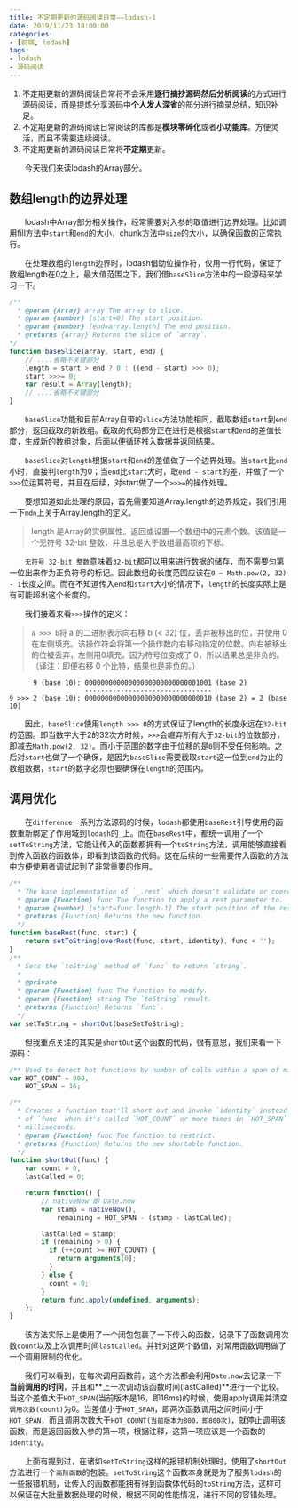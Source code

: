```yaml
---
title: 不定期更新的源码阅读日常——lodash-1
date: 2019/11/23 18:00:00
categories:
- [前端, lodash]
tags:
- lodash
- 源码阅读
---
```

1. 不定期更新的源码阅读日常将不会采用**逐行摘抄源码然后分析阅读**的方式进行源码阅读，而是提炼分享源码中**个人发人深省**的部分进行摘录总结，知识补足。
2. 不定期更新的源码阅读日常阅读的库都是**模块零碎化**或者**小功能库**。方便灵活，而且不需要连续阅读。
3. 不定期更新的源码阅读日常将**不定期**更新。

&emsp;&emsp;今天我们来读lodash的Array部分。
<!--more-->
## 数组length的边界处理

&emsp;&emsp;lodash中Array部分相关操作，经常需要对入参的取值进行边界处理。比如调用fill方法中`start`和`end`的大小，chunk方法中`size`的大小，以确保函数的正常执行。

&emsp;&emsp;在处理数组的`length`边界时，lodash借助位操作符，仅用一行代码，保证了数组length在0之上，最大值范围之下，我们借`baseSlice`方法中的一段源码来学习一下。
```javascript
/**
  * @param {Array} array The array to slice.
  * @param {number} [start=0] The start position.
  * @param {number} [end=array.length] The end position.
  * @returns {Array} Returns the slice of `array`.
*/
function baseSlice(array, start, end) {
    // ....省略不关键部分
    length = start > end ? 0 : ((end - start) >>> 0);
    start >>>= 0;
    var result = Array(length);
    // ....省略不关键部分
}
```
&emsp;&emsp;`baseSlice`功能和目前Array自带的`slice`方法功能相同，截取数组`start`到`end`部分，返回截取的新数组。截取的代码部分正在进行是根据`start`和`end`的差值长度，生成新的数组对象，后面以便循环推入数据并返回结果。

&emsp;&emsp;`baseSlice`对`length`根据`start`和`end`的差值做了一个边界处理。当`start`比`end`小时，直接判`length`为0；当`end`比`start`大时，取`end - start`的差，并做了一个`>>>`位运算符号，并且在后续，对start做了一个`>>>=`的操作处理。

&emsp;&emsp;要想知道如此处理的原因，首先需要知道Array.length的边界规定，我们引用一下`mdn`上关于Array.length的定义。

> length 是Array的实例属性。返回或设置一个数组中的元素个数。该值是一个无符号 32-bit 整数，并且总是大于数组最高项的下标。

&emsp;&emsp;`无符号 32-bit 整数`意味着`32-bit`都可以用来进行数据的储存，而不需要匀第一位出来作为正负符号的标记。因此数组的长度范围应该在`0 ~ Math.pow(2, 32) - 1`长度之间。而在不知道传入`end`和`start`大小的情况下，`length`的长度实际上是有可能超出这个长度的。

&emsp;&emsp;我们接着来看`>>>`操作的定义：

> `a >>> b`将 a 的二进制表示向右移 b (< 32) 位，丢弃被移出的位，并使用 0 在左侧填充。该操作符会将第一个操作数向右移动指定的位数。向右被移出的位被丢弃，左侧用0填充。因为符号位变成了 0，所以结果总是非负的。（译注：即便右移 0 个比特，结果也是非负的。）

```
      9 (base 10): 00000000000000000000000000001001 (base 2)
                   --------------------------------
9 >>> 2 (base 10): 00000000000000000000000000000010 (base 2) = 2 (base 10)
```
&emsp;&emsp;因此，`baseSlice`使用`length >>> 0`的方式保证了length的长度永远在`32-bit`的范围。即当数字大于2的32次方时候，`>>>`会崛弃所有大于`32-bit`的位数部分，即减去`Math.pow(2, 32)`。而小于范围的数字由于位移的是`0`则不受任何影响。之后对`start`也做了一个确保，是因为`baseSlice`需要截取`start`这一位到`end`为止的数组数据，`start`的数字必须也要确保在`length`的范围内。

## 调用优化
&emsp;&emsp;在`difference`一系列方法源码的时候，`lodash`都使用`baseRest`引导使用的函数重新绑定了作用域到`lodash`的`_`上。而在`baseRest`中，都统一调用了一个`setToString`方法，它能让传入的函数都拥有一个`toString`方法，调用能够直接看到传入函数的函数体，即看到该函数的代码。这在后续的一些需要传入函数的方法中方便使用者调试起到了非常重要的作用。

```javascript
/**
  * The base implementation of `_.rest` which doesn't validate or coerce arguments.
  * @param {Function} func The function to apply a rest parameter to.
  * @param {number} [start=func.length-1] The start position of the rest parameter.
  * @returns {Function} Returns the new function.
  */
function baseRest(func, start) {
    return setToString(overRest(func, start, identity), func + '');
}
/**
  * Sets the `toString` method of `func` to return `string`.
  *
  * @private
  * @param {Function} func The function to modify.
  * @param {Function} string The `toString` result.
  * @returns {Function} Returns `func`.
  */
var setToString = shortOut(baseSetToString);
```

&emsp;&emsp;但我重点关注的其实是`shortOut`这个函数的代码，很有意思，我们来看一下源码：

```javascript
/** Used to detect hot functions by number of calls within a span of milliseconds. */
var HOT_COUNT = 800,
    HOT_SPAN = 16;

/**
  * Creates a function that'll short out and invoke `identity` instead
  * of `func` when it's called `HOT_COUNT` or more times in `HOT_SPAN`
  * milliseconds.
  * @param {Function} func The function to restrict.
  * @returns {Function} Returns the new shortable function.
  */
function shortOut(func) {
    var count = 0,
    lastCalled = 0;

    return function() {
        // nativeNow 即 Date.now
        var stamp = nativeNow(),
            remaining = HOT_SPAN - (stamp - lastCalled);

        lastCalled = stamp;
        if (remaining > 0) {
          if (++count >= HOT_COUNT) {
            return arguments[0];
          }
        } else {
          count = 0;
        }
        return func.apply(undefined, arguments);
    };
}
```

&emsp;&emsp;该方法实际上是使用了一个闭包包裹了一下传入的函数，记录下了函数调用次数`count`以及上次调用时间`lastCalled`。并针对这两个数值，对常用函数调用做了一个调用限制的优化。

&emsp;&emsp;我们可以看到，在每次调用函数前，这个方法都会利用`Date.now`去记录一下**当前调用的时间**，并且和**上一次调动该函数时间(lastCalled)**进行一个比较。当这个差值大于`HOT_SPAN`(当前版本是16，即16ms)的时候，使用apply调用并清空`调用次数(count)`为0。当差值小于`HOT_SPAN`，即两次函数调用之间时间小于`HOT_SPAN`，而且调用次数大于`HOT_COUNT(当前版本为800，即800次)`，就停止调用该函数，而是返回函数入参的第一项，根据注释，这第一项应该是一个函数的`identity`。

&emsp;&emsp;上面有提到过，在诸如`setToString`这样的报错机制处理时，使用了`shortOut`方法进行一个`高阶函数`的包装。`setToString`这个函数本身就是为了服务`lodash`的一些报错机制，让传入的函数都能拥有得到函数体代码的`toString`方法，这样可以保证在大批量数据处理的时候，根据不同的性能情况，进行不同的容错处理。

